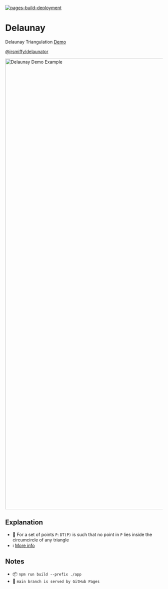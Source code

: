 [![pages-build-deployment](https://github.com/JRSmiffy/delaunay/actions/workflows/pages/pages-build-deployment/badge.svg)](https://github.com/JRSmiffy/delaunay/actions/workflows/pages/pages-build-deployment)

[//]: # (TODO :: Update badge^^)

# Delaunay
Delaunay Triangulation [Demo](https://jrsmiffy.github.io/delaunay/)

[@jrsmiffy/delaunator](https://github.com/JRSmiffy/delaunator)

<img width="1440" alt="Delaunay Demo Example" src="https://user-images.githubusercontent.com/34093915/221356676-ccfd0c15-4504-47e2-bd9b-d9bda5d175c6.png">

## Explanation
- 🧮  For a set of points `P`: `DT(P)` is such that no point in `P` lies inside the circumcircle of any triangle
- ℹ️  [More info](https://en.wikipedia.org/wiki/Delaunay_triangulation)

## Notes
- 📦  `npm run build --prefix ./app`
- 🚀  `main branch is served by GitHub Pages`